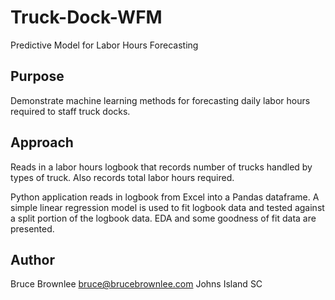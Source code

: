 # Truck-Dock-WFM
Predictive Model for Labor Hours Forecasting

## Purpose
Demonstrate machine learning methods for forecasting daily labor hours required to staff truck docks.

## Approach
Reads in a labor hours logbook that records number of trucks handled by types of truck.
Also records total labor hours required.

Python application reads in logbook from Excel into a Pandas dataframe.
A simple linear regression model is used to fit logbook data and tested against a split portion of the logbook data.
EDA and some goodness of fit data are presented.


## Author
Bruce Brownlee
bruce@brucebrownlee.com
Johns Island SC

